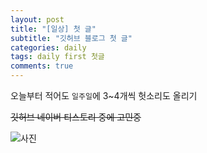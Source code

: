 ```yaml
---
layout: post
title: "[일상] 첫 글"
subtitle: "깃허브 블로그 첫 글"
categories: daily
tags: daily first 첫글
comments: true
---
```



오늘부터 적어도 `일주일`에 3~4개씩 헛소리도 올리기

~~깃허브 네이버 티스토리 중에 고민중~~

![사진](https://github.com/godbs129/godbs129.github.io/assets/img/fun/dulgi.png)